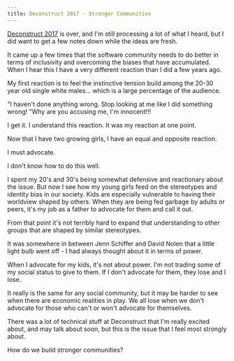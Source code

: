 ```yaml
---
title: Deconstruct 2017 - Stronger Communities
---
```


[Deconstruct 2017](http://deconstructconf.com/) is over, and I'm still
processing a lot of what I heard, but I did want to get a few notes down while
the ideas are fresh.

It came up a few times that the software community needs to do better in terms
of inclusivity and overcoming the biases that have accumulated. When I hear this
I have a very different reaction than I did a few years ago.

My first reaction is to feel the instinctive tension build among the 20-30 year
old single white males... which is a large percentage of the audience.

"I haven't done anything wrong. Stop looking at me like I did something wrong!
"Why are you accusing me, I'm innocent!!!

I get it. I understand this reaction. It was my reaction at one point.

Now that I have two growing girls, I have an equal and opposite reaction.

I must advocate.

I don't know how to do this well.

I spent my 20's and 30's being somewhat defensive and reactionary about the
issue. But now I see how my young girls feed on the stereotypes and identity
bias in our society. Kids are especially vulnerable to having their worldview
shaped by others. When they are being fed garbage by adults or peers, it's
my job as a father to advocate for them and call it out.

From that point it's not terribly hard to expand that understanding to other
groups that are shaped by similar stereotypes.

It was somewhere in between Jenn Schiffer and David Nolen that a little light
bulb went off - I had always thought about it in terms of power.

When I advocate for my kids, it's not about power. I'm not trading some of my
social status to give to them. If I don't advocate for them, they lose and I
lose.

It really is the same for any social community, but it may be harder to see when
there are economic realities in play. We all lose when we don't advocate for
those who can't or won't advocate for themselves.

There was a lot of technical stuff at Deconstruct that I'm really excited about,
and may talk about soon, but this is the issue that I feel most strongly about.

How do we build stronger communities?
